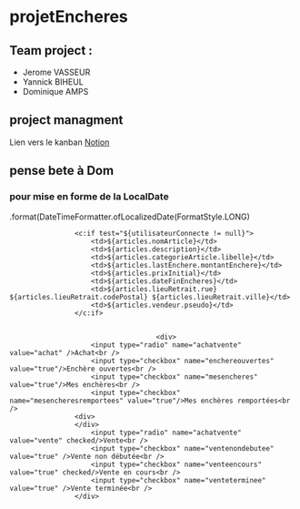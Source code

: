 # projetEncheres

## Team project :

-   Jerome VASSEUR
-   Yannick BIHEUL
-   Dominique AMPS

## project managment
Lien vers le kanban [Notion](https://www.notion.so/bilienn/32fa5e53fe824dc3a17d3fe22cd31cb9?v=eb5cc1df1cc7408485a85253437b8520)

## pense bete à Dom
### pour mise en forme de la LocalDate  
.format(DateTimeFormatter.ofLocalizedDate(FormatStyle.LONG)

					<c:if test="${utilisateurConnecte != null}"> 
						<td>${articles.nomArticle}</td> 
						<td>${articles.description}</td>
						<td>${articles.categorieArticle.libelle}</td>
						<td>${articles.lastEnchere.montantEnchere}</td>
						<td>${articles.prixInitial}</td>
						<td>${articles.dateFinEncheres}</td>
						<td>${articles.lieuRetrait.rue} ${articles.lieuRetrait.codePostal} ${articles.lieuRetrait.ville}</td>
						<td>${articles.vendeur.pseudo}</td>
					</c:if>
					
					
										<div>
						<input type="radio" name="achatvente" value="achat" />Achat<br />
						<input type="checkbox" name="enchereouvertes" value="true"/>Enchère ouvertes<br />
						<input type="checkbox" name="mesencheres" value="true"/>Mes enchères<br />
						<input type="checkbox" name="mesencheresremportees" value="true"/>Mes enchères remportées<br />
					<div>
					</div>
						<input type="radio" name="achatvente" value="vente" checked/>Vente<br />
						<input type="checkbox" name="ventenondebutee" value="true" />Vente non débutée<br />
						<input type="checkbox" name="venteencours" value="true" checked/>Vente en cours<br />
						<input type="checkbox" name="venteterminee" value="true" />Vente terminée<br />
					</div>
					